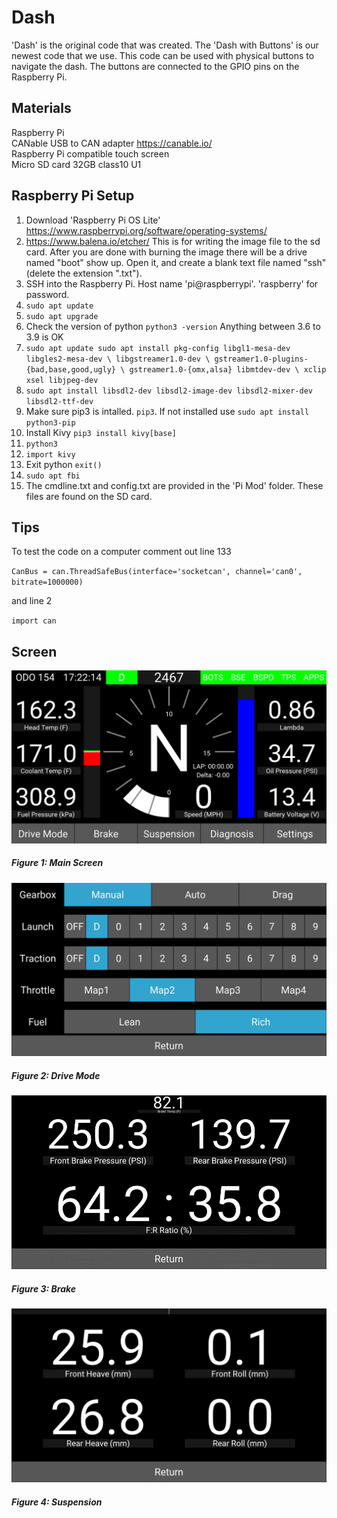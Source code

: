 # Dash
'Dash' is the original code that was created. The 'Dash with Buttons' is our newest code that we use. This code can be used with physical buttons to navigate the dash. The buttons are connected to the GPIO pins on the Raspberry Pi.
## Materials
Raspberry Pi <br />
CANable USB to CAN adapter 
  https://canable.io/ <br />
Raspberry Pi compatible touch screen <br />
Micro SD card 32GB class10 U1
 
## Raspberry Pi Setup
1. Download 'Raspberry Pi OS Lite' https://www.raspberrypi.org/software/operating-systems/
2.	https://www.balena.io/etcher/
This is for writing the image file to the sd card. After you are done with burning the image there will be a drive named "boot" show up.
Open it, and create a blank text file named "ssh" (delete the extension ".txt").
3. SSH into the Raspberry Pi. Host name 'pi@raspberrypi'. 'raspberry' for password.
4. `sudo apt update`
5. `sudo apt upgrade`
6. Check the version of python `python3 -version` Anything between 3.6 to 3.9 is OK
7. `sudo apt update
    sudo apt install pkg-config libgl1-mesa-dev libgles2-mesa-dev \
    libgstreamer1.0-dev \
    gstreamer1.0-plugins-{bad,base,good,ugly} \
    gstreamer1.0-{omx,alsa} libmtdev-dev \
    xclip xsel libjpeg-dev`
8. `sudo apt install libsdl2-dev libsdl2-image-dev libsdl2-mixer-dev libsdl2-ttf-dev`
9. Make sure pip3 is intalled. `pip3`. If not installed use `sudo apt install python3-pip`
10. Install Kivy `pip3 install kivy[base]`
11. `python3`
12. `import kivy`
13. Exit python `exit()`
14. `sudo apt fbi`
15. The cmdline.txt and config.txt are provided in the 'Pi Mod' folder. These files are found on the SD card. 

## Tips
To test the code on a computer comment out line 133

`CanBus = can.ThreadSafeBus(interface='socketcan', channel='can0', bitrate=1000000)` <br />

and line 2 <br />

`import can`


## Screen


![basic Page](Pictures/Picture1.png)
##### Figure 1: Main Screen


![basic Page](Pictures/Picture2.png)
##### Figure 2: Drive Mode 


![basic Page](Pictures/Picture3.png)
##### Figure 3: Brake



![basic Page](Pictures/Picture4.png)
##### Figure 4: Suspension

